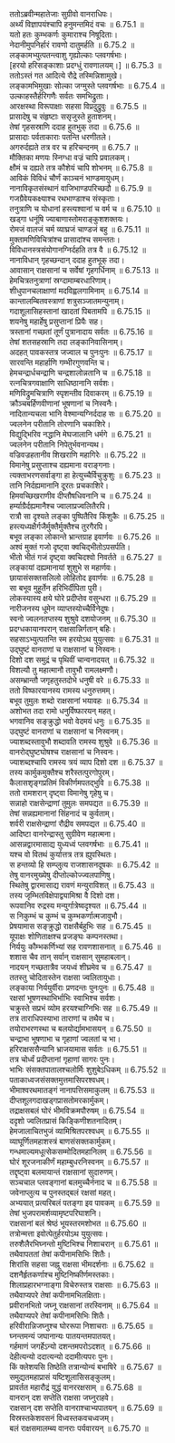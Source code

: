 

  
ततोऽब्रवीन्महातेजाः सुग्रीवो वानराधिपः।  
अर्थ्यं विज्ञापयंश्चापि हनुमन्तमिदं वचः ॥ 6.75.1 ॥   
यतो हतः कुम्भकर्णः कुमाराश्च निषूदिताः।  
नेदानीमुपनिर्हारं रावणो दातुमर्हति ॥ 6.75.2 ॥   
लङ्कामभ्युत्पतन्त्वाशु गृह्योल्काः प्लवगर्षभाः।  
[हरयो हरिसङ्काशाः प्रदग्धुं रावणालयम्।] ॥ 6.75.3 ॥   
ततोऽस्तं गत आदित्ये रौद्रे तस्मिन्निशामुखे।  
लङ्कामभिमुखाः सोल्का जग्मुस्ते प्लवगर्षभाः ॥ 6.75.4 ॥   
उल्काहस्तैर्हरिगणैः सर्वतः समभिद्रुताः।  
आरक्षस्था विरूपाक्षाः सहसा विप्रदुद्रुवुः ॥ 6.75.5 ॥   
प्रासादेषु च संहृष्टाः ससृजुस्ते हुताशनम्।  
तेषां गृहसस्राणि ददाह हुतभुक् तदा ॥ 6.75.6 ॥   
प्रासादाः पर्वताकाराः पतन्ति धरणीतले।  
अगरुर्दह्यते तत्र वर च हरिचन्दनम् ॥ 6.75.7 ॥   
मौक्तिका मणयः स्निग्धा वज्रं चापि प्रवालकम्।  
क्षौमं च दह्यते तत्र कौशेयं चापि शोभनम् ॥ 6.75.8 ॥   
आविकं विविधं चौर्णं काञ्चनं भाण्डमायुधम्।  
नानाविकृतसंस्थानं वाजिभाण्डपरिच्छदौ ॥ 6.75.9 ॥   
गजग्रैवेयकक्ष्याश्च रथभाण्डाश्च संस्कृताः।  
तनुत्राणि च योधानां हस्त्यश्वानां च वर्म च ॥ 6.75.10 ॥   
खड्गा धनूंषि ज्याबाणास्तोमराङ्कुशशक्तयः।  
रोमजं वालजं चर्म व्याघ्रजं चाण्डजं बहु ॥ 6.75.11 ॥   
मुक्तामणिविचित्रांश्च प्रासादांश्च समन्ततः।  
विविधानस्त्रसंयोगानग्निर्दहति तत्र वै ॥ 6.75.12 ॥   
नानाविधान् गृहच्छन्दान् ददाह हुतभूक् तदा।  
आवासान् राक्षसानां च सर्वेषां गृहगर्धिनाम् ॥ 6.75.13 ॥   
हेमचित्रतनुत्राणां स्रग्दामाम्बरधारिणाम्।  
शीधुपानचलाक्षाणां मदविह्वलगामिनाम् ॥ 6.75.14 ॥   
कान्तालम्बितवस्त्राणां शत्रुसञ्जातमन्युनाम्।  
गदाशूलासिहस्तानां खादतां पिबतामपि ॥ 6.75.15 ॥   
शयनेषु महार्हेषु प्रसुप्तानां प्रियैः सह।  
त्रस्तानां गच्छतां तूर्णं पुत्रानादाय सर्वतः ॥ 6.75.16 ॥   
तेषां शतसहस्राणि तदा लङ्कानिवासिनाम्।  
अदहत् पावकस्तत्र जज्वाल च पुनःपुनः ॥ 6.75.17 ॥   
सारवन्ति महार्हाणि गम्भीरगुणवन्ति च।  
हेमचन्द्रार्धचन्द्राणि चन्द्रशालोन्नतानि च ॥ 6.75.18 ॥   
रत्नचित्रगवाक्षाणि साधिष्ठानानि सर्वशः।  
मणिविद्रुमचित्राणि स्पृशन्तीव दिवाकरम् ॥ 6.75.19 ॥   
क्रौञ्चबर्हिणवीणानां भूषणानां च निस्वनैः।  
नादितान्यचला भानि वेश्मान्यग्निर्ददाह सः ॥ 6.75.20 ॥   
ज्वलनेन परीतानि तोरणानि चकाशिरे।  
विद्युद्भिरिव नद्धानि मेघजालानि धर्मगे ॥ 6.75.21 ॥   
ज्वलनेन परीतानि निपेतुर्भवनान्यथ।  
वज्रिवज्रहतानीव शिखराणि महागिरेः ॥ 6.75.22 ॥   
विमानेषु प्रसुप्ताश्च दह्यमाना वराङ्गनाः।  
त्यक्ताभरणसर्वाङ्गा हा हेत्युच्चैर्विचुक्रुशुः ॥ 6.75.23 ॥   
तानि निर्दह्यमानानि दूरतः प्रचकाशिरे।  
हिमवच्छिखराणीव दीप्तौषधिवनानि च ॥ 6.75.24 ॥   
हर्म्याग्रैर्दह्यमानैश्च ज्वालाप्रज्वलितैरपि।  
रात्रौ सा दृश्यते लङ्का पुष्पितैरिव किंशुकैः ॥ 6.75.25 ॥   
हस्त्यध्यक्षैर्गजैर्मुक्तैर्मुक्तैश्च तुरगैरपि।  
बभूव लङ्का लोकान्ते भ्रान्तग्राह इवार्णवः ॥ 6.75.26 ॥   
अश्वं मुक्तं गजो दृष्ट्वा क्वचिद्भीतोऽपसर्पति।  
भीतो भीतं गजं दृष्ट्वा क्वचिदश्वो निवर्तते ॥ 6.75.27 ॥   
लङ्कायां दह्यमानायां शुशुभे स महार्णवः।  
छायासंसक्तसलिलो लोहितोद इवार्णवः ॥ 6.75.28 ॥   
सा बभूव मुहूर्तेन हरिभिर्दीपिता पुरी।  
लोकस्यास्य क्षये घोरे प्रदीप्तेव वसुन्धरा ॥ 6.75.29 ॥   
नारीजनस्य धूमेन व्याप्तस्योच्चैर्विनेदुषः।  
स्वनो ज्वलनतप्तस्य शुश्रुवे दशयोजनम् ॥ 6.75.30 ॥   
प्रदग्धकायानपरान् राक्षसान्निर्गतान् बहिः।  
सहसाऽभ्युत्पतन्ति स्म हरयोऽथ युयुत्सवः ॥ 6.75.31 ॥   
उद्घुष्टं वानराणां च राक्षसानां च निस्वनः।  
दिशो दश समुद्रं च पृथिवीं चान्वनादयत् ॥ 6.75.32 ॥   
विशल्यौ तु महात्मानौ तावुभौ रामलक्ष्मणौ।  
असम्भ्रान्तौ जगृहतुस्तदोभे धनुषी वरे ॥ 6.75.33 ॥   
ततो विष्फारयानस्य रामस्य धनुरुत्तमम्।  
बभूव तुमुलः शब्दो राक्षसानां भयावहः ॥ 6.75.34 ॥   
अशोभत तदा रामो धनुर्विष्फारयन् महत्।  
भगवानिव सङ्क्रुद्धो भवो वेदमयं धनुः ॥ 6.75.35 ॥   
उद्घुष्टं वानराणां च राक्षसानां च निस्वनम्।  
ज्याशब्दस्तावुभौ शब्दावति रामस्य शुश्रुवे ॥ 6.75.36 ॥   
वानरोद्घुष्टघोषश्च राक्षसानां च निस्वनः।  
ज्याशब्दश्चापि रामस्य त्रयं व्याप दिशो दश ॥ 6.75.37 ॥   
तस्य कार्मुकमुक्तैश्च शरैस्तत्पुरगोपुरम्।  
कैलासशृङ्गप्रतिमं विकीर्णमपतद्भुवि ॥ 6.75.38 ॥   
ततो रामशरान् दृष्ट्वा विमानेषु गृहेषु च।  
सन्नाहो राक्षसेन्द्राणां तुमुलः समपद्यत ॥ 6.75.39 ॥   
तेषां सन्नह्यमानानां सिंहनादं च कुर्वताम्।  
शर्वरी राक्षसेन्द्राणां रौद्रीव समपद्यत ॥ 6.75.40 ॥   
आदिष्टा वानरेन्द्रास्तु सुग्रीवेण महात्मना।  
आसन्नद्वारमासाद्य युध्यध्वं प्लवगर्षभाः ॥ 6.75.41 ॥   
यश्च वो वितथं कुर्यात्तत्र तत्र ह्युपस्थितः।  
स हन्तव्यो हि सम्प्लुत्य राजशासनदूषकः ॥ 6.75.42 ॥   
तेषु वानरमुख्येषु दीप्तोल्कोज्ज्वलपाणिषु।  
स्थितेषु द्वारमासाद्य रावणं मन्युराविशत् ॥ 6.75.43 ॥   
तस्य जृम्भितविक्षेपाद्व्यामिश्रा वै दिशो दश।  
रूपवानिव रुद्रस्य मन्युर्गात्रेष्वदृश्यत ॥ 6.75.44 ॥   
स निकुम्भं च कुम्भं च कुम्भकर्णात्मजावुभौ।  
प्रेषयामास सङ्क्रुद्धो राक्षसैर्बहुभिः सह ॥ 6.75.45 ॥   
यूपाक्षः शोणिताक्षश्च प्रजङ्घः कम्पनस्तथा।  
निर्ययुः कौम्भकर्णिभ्यां सह रावणशासनात् ॥ 6.75.46 ॥   
शशास चैव तान् सर्वान् राक्षसान् सुमहाबलान्।  
नादयन् गच्छतात्रैव जयध्वं शीघ्रमेव च ॥ 6.75.47 ॥   
ततस्तु चोदितास्तेन राक्षसा ज्वलितायुधाः।  
लङ्काया निर्ययुर्वीराः प्रणदन्तः पुनःपुनः ॥ 6.75.48 ॥   
रक्षसां भूषणस्थाभिर्भाभिः स्वाभिश्च सर्वशः।  
चक्रुस्ते सप्रभं व्योम हरयश्चाग्निभिः सह ॥ 6.75.49 ॥   
तत्र ताराधिपस्याभा ताराणां च तथैव च।  
तयोराभरणस्था च बलयोर्द्यामभासयन् ॥ 6.75.50 ॥   
चन्द्राभा भूषणाभा च गृहाणां ज्वलतां च भा।  
हरिराक्षससैन्यानि भ्राजयामास सर्वतः ॥ 6.75.51 ॥   
तत्र चोर्ध्वं प्रदीप्तानां गृहाणां सागरः पुनः।  
भाभिः संसक्तपातालश्चलोर्मिः शुशुबेऽधिकम् ॥ 6.75.52 ॥   
पताकाध्वजसंसक्तमुत्तमासिपरश्वधम्।  
भीमाश्वरथमातङ्गं नानापत्तिसमाकुलम् ॥ 6.75.53 ॥   
दीप्तशूलगदाखड्गप्रासतोमरकार्मुकम्।  
तद्राक्षसबलं घोरं भीमविक्रमपौरुषम् ॥ 6.75.54 ॥   
ददृशो ज्वलितप्रासं किङ्किणीशतनादितम्।  
हेमजालाचितभुजं व्यामिश्रितपरश्वधम् ॥ 6.75.55 ॥   
व्याघूर्णितमहाशस्त्रं बाणसंसक्तकार्मुकम्।  
गन्धमाल्यमधूत्सेकसम्मोदितमहानिलम् ॥ 6.75.56 ॥   
घोरं शूरजनाकीर्णं महाम्बुधरनिस्वनम् ॥ 6.75.57 ॥   
तद्दृष्ट्वा बलमायान्तं राक्षसानां सुदारुणम्।  
सञ्चचाल प्लवङ्गानां बलमुच्चैर्ननाद च ॥ 6.75.58 ॥   
जवेनाप्लुत्य च पुनस्तद्बलं रक्षसां महत्।  
अभ्ययात् प्रत्यरिबलं पतङ्गा इव पावकम् ॥ 6.75.59 ॥   
तेषां भुजपरामर्शव्यामृष्टपरिघाशनि।  
राक्षसानां बलं श्रेष्ठं भूयस्तरमशोभत ॥ 6.75.60 ॥   
तत्रोन्मत्ता इवोत्पेतुर्हरयोऽथ युयुत्सवः।  
तरुशैलैरभिघ्नन्तो मुष्टिभिश्च निशाचरान् ॥ 6.75.61 ॥   
तथैवापततां तेषां कपीनामसिभिः शितैः।  
शिरांसि सहसा जह्नू राक्षसा भीमदर्शनाः ॥ 6.75.62 ॥   
दशनैर्हृतकर्णाश्च मुष्टिनिष्कीर्णमस्तकाः।  
शिलाप्रहारभग्नाङ्गा विचेरुस्तत्र राक्षसाः ॥ 6.75.63 ॥   
तथैवाप्यपरे तेषां कपीनामभिलक्षिताः।  
प्रवीरानभितो जघ्नू राक्षसानां तरस्विनाम् ॥ 6.75.64 ॥   
तथैवाप्यपरे तेषां कपीनामसिभिः शितैः।  
हरिवीरान्निजघ्नुश्च घोररूपा निशाचराः ॥ 6.75.65 ॥   
घ्नन्तमन्यं जघानान्यः पातयन्तमपातयत्।  
गर्हमाणं जगर्हेऽन्यो दशन्तमपरोऽदशत् ॥ 6.75.66 ॥   
देहीत्यन्यो ददात्यन्यो ददामीत्यपरः पुनः।  
किं क्लेशयसि तिष्ठेति तत्रान्योन्यं बभाषिरे ॥ 6.75.67 ॥   
समुद्यतमहाप्रासं यष्टिशूलासिसङ्कुलम्।  
प्रावर्तत महारौद्रं युद्धं वानररक्षसाम् ॥ 6.75.68 ॥   
वानरान् दश सप्तेति राक्षसा जघ्नुराहवे।  
राक्षसान् दश सप्तेति वानराश्चाभ्यपातयन् ॥ 6.75.69 ॥   
विस्रस्तकेशवसनं विध्वस्तकवचध्वजम्।  
बलं राक्षसमालम्ब्य वानराः पर्यवारयन् ॥ 6.75.70 ॥   
